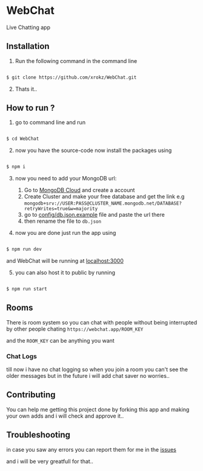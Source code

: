 
  

# WebChat

  

Live Chatting app

  

## Installation

1. Run the following command in the command line

  

```bash

$ git clone https://github.com/xrokz/WebChat.git

```

2. Thats it..

  

## How to run ?

  

1. go to command line and run

  

  

```bash

$ cd WebChat

```

  

  

2. now you have the source-code now install the packages using

  

```bash

$ npm i

```

  

3. now you need to add your MongoDB url:
	 1. Go to [MongoDB Cloud](https://cloud.mongodb.com/) and create a account
	 2. Create Cluster and make your free database and get the link e.g `mongodb+srv://USER:PASS@CLUSTER_NAME.mongodb.net/DATABASE?retryWrites=true&w=majority`
	 3. go to [config/db.json.example](/config/db.json.example) file and paste the url there
     4. then rename the file to `db.json`
  

4. now you are done just run the app using

  

```bash

$ npm run dev

```

  

and WebChat will be running at [localhost:3000](http://localhost:3000)

  

  

5. you can also host it to public by running

  

```bash

$ npm run start

```

  

## Rooms

There is room system so you can chat with people without being interrupted by other people chating `https://webchat.app/ROOM_KEY`

  

and the `ROOM_KEY` can be anything you want

  

### Chat Logs

till now i have no chat logging so when you join a room you can't see the older messages but in the future i will add chat saver no worries..

  
  

## Contributing

You can help me getting this project done by forking this app and making your own adds and i will check and approve it..

  

## Troubleshooting

in case you saw any errors you can report them for me in the [issues](https://github.com/xRokz/WebChat/issues)

and i will be very greatfull for that..